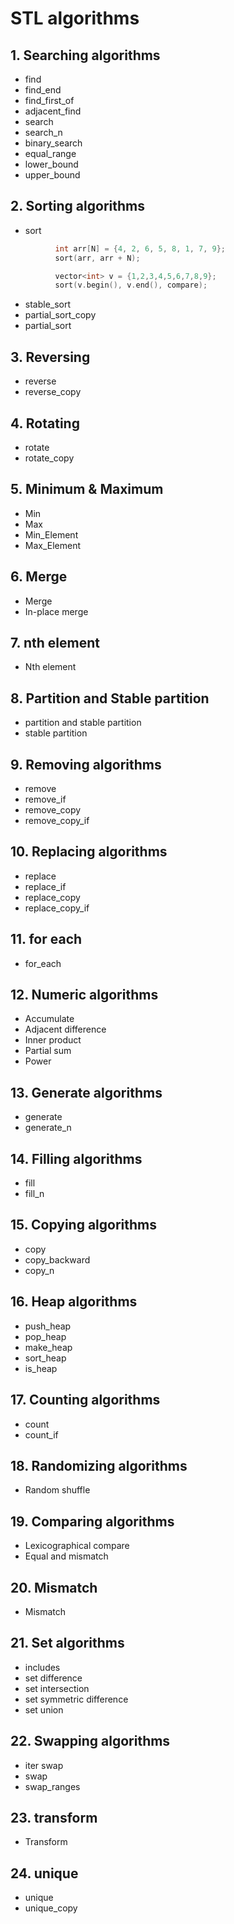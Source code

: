 
# STL algorithms
## 1. Searching algorithms
  - find
  - find_end
  - find_first_of
  - adjacent_find
  - search
  - search_n
  - binary_search
  - equal_range
  - lower_bound
  - upper_bound

## 2. Sorting algorithms
  - sort
```c
          int arr[N] = {4, 2, 6, 5, 8, 1, 7, 9};
          sort(arr, arr + N);
```
```c
          vector<int> v = {1,2,3,4,5,6,7,8,9};
          sort(v.begin(), v.end(), compare);
```
  - stable_sort
  - partial_sort_copy 
  - partial_sort

## 3. Reversing
  - reverse
  - reverse_copy
    
## 4. Rotating
  - rotate
  - rotate_copy

## 5. Minimum & Maximum
  - Min
  - Max
  - Min_Element
  - Max_Element

## 6. Merge
  - Merge
  - In-place merge

## 7. nth element
  - Nth element

## 8. Partition and Stable partition
  - partition and stable partition
  - stable partition

## 9. Removing algorithms
  - remove
  - remove_if
  - remove_copy
  - remove_copy_if

## 10. Replacing algorithms
  - replace
  - replace_if
  - replace_copy
  - replace_copy_if

## 11. for each
  - for_each

## 12. Numeric algorithms
  - Accumulate
  - Adjacent difference
  - Inner product
  - Partial sum 
  - Power

## 13. Generate algorithms
  - generate
  - generate_n

## 14. Filling algorithms
  - fill
  - fill_n

## 15. Copying algorithms
  - copy
  - copy_backward
  - copy_n

## 16. Heap algorithms
  - push_heap
  - pop_heap
  - make_heap
  - sort_heap
  - is_heap

## 17. Counting algorithms
  - count
  - count_if

## 18. Randomizing algorithms
  - Random shuffle

## 19. Comparing algorithms
  - Lexicographical compare
  - Equal and mismatch

## 20. Mismatch
  - Mismatch

## 21. Set algorithms
  - includes 
  - set difference 
  - set intersection 
  - set symmetric difference
  - set union

## 22. Swapping algorithms
  - iter swap
  - swap
  - swap_ranges

## 23. transform
  - Transform

## 24. unique
  - unique
  - unique_copy
